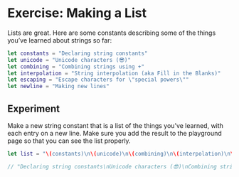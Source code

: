 # Exercise: Making a List
Lists are great. Here are some constants describing some of the things you’ve learned about strings so far:

```swift
let constants = "Declaring string constants"
let unicode = "Unicode characters (😎)"
let combining = "Combining strings using +"
let interpolation = "String interpolation (aka Fill in the Blanks)"
let escaping = "Escape characters for \"special powers\""
let newline = "Making new lines"
```

## Experiment
Make a new string constant that is a list of the things you’ve learned, with each entry on a new line. Make sure you add the result to the playground page so that you can see the list properly.

```swift
let list = "\(constants)\n\(unicode)\n\(combining)\n\(interpolation)\n\(escaping)\n\(newline)"

// "Declaring string constants\nUnicode characters (😎)\nCombining strings using +\nString interpolation (aka Fill in the Blanks)\nEscape characters for "special powers"\nMaking new lines"
```
